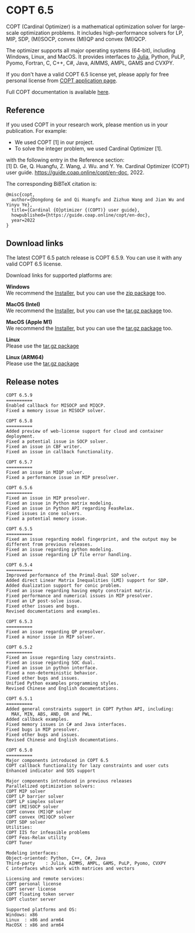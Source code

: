 # COPT 6.5

COPT (Cardinal Optimizer) is a mathematical optimization solver for large-scale optimization problems.
It includes high-performance solvers for LP, MIP, SDP, (MI)SOCP, convex (MI)QP and convex (MI)QCP.

The optimizer supports all major operating systems (64-bit), including Windows, Linux, and MacOS.
It provides interfaces to [Julia](https://github.com/COPT-Public/COPT.jl), Python, PuLP, Pyomo, Fortran, C, C++, C#, Java, AIMMS, AMPL, GAMS and CVXPY.

If you don't have a valid COPT 6.5 license yet,
please apply for free personal license from [COPT application page](https://www.shanshu.ai/copt).

Full COPT documentation is available [here](https://guide.coap.online/copt/en-doc/index.html).

## Reference
If you used COPT in your research work, please mention us in your publication. For example:
  - We used COPT [1] in our project.
  - To solve the integer problem, we used Cardinal Optimizer [1].

with the following entry in the Reference section:<br>
[1] D. Ge, Q. Huangfu, Z. Wang, J. Wu. and Y. Ye. Cardinal Optimizer (COPT) user guide. https://guide.coap.online/copt/en-doc, 2022.

The corresponding BiBTeX citation is:
```
@misc{copt,
  author={Dongdong Ge and Qi Huangfu and Zizhuo Wang and Jian Wu and Yinyu Ye},
  title={Cardinal {O}ptimizer {(COPT)} user guide},
  howpublished={https://guide.coap.online/copt/en-doc},
  year=2022
}
```
## Download links

The latest COPT 6.5 patch release is COPT 6.5.9.
You can use it with any valid COPT 6.5 license.

Download links for supported platforms are:

**Windows**<br>
  We recommend
  the [Installer](https://pub.shanshu.ai/download/copt/6.5.9/win64/CardinalOptimizer-6.5.9-win64-installer.zip),
  but you can use the [zip package](https://pub.shanshu.ai/download/copt/6.5.9/win64/CardinalOptimizer-6.5.9-win64.zip) too.

**MacOS (Intel)**<br>
  We recommend
  the [Installer](https://pub.shanshu.ai/download/copt/6.5.9/osx64/CardinalOptimizer-6.5.9-osx64.dmg),
  but you can use the [tar.gz package](https://pub.shanshu.ai/download/copt/6.5.9/osx64/CardinalOptimizer-6.5.9-osx64.tar.gz) too.

**MacOS (Apple M1)**<br>
  We recommend
  the [Installer](https://pub.shanshu.ai/download/copt/6.5.9/aarch64/CardinalOptimizer-6.5.9-aarch64_mac.dmg),
  but you can use the [tar.gz package](https://pub.shanshu.ai/download/copt/6.5.9/aarch64/CardinalOptimizer-6.5.9-aarch64_mac.tar.gz) too.

**Linux**<br>
  Please use the [tar.gz package](https://pub.shanshu.ai/download/copt/6.5.9/linux64/CardinalOptimizer-6.5.9-lnx64.tar.gz)

**Linux (ARM64)**<br>
  Please use the [tar.gz package](https://pub.shanshu.ai/download/copt/6.5.9/aarch64/CardinalOptimizer-6.5.9-aarch64_lnx.tar.gz)

## Release notes

```
COPT 6.5.9
==========
Enabled callback for MISOCP and MIQCP.
Fixed a memory issue in MISOCP solver.

COPT 6.5.8
==========
Added preview of web-license support for cloud and container deployment.
Fixed a potential issue in SOCP solver.
Fixed an issue in CBF writer.
Fixed an issue in callback functionality.

COPT 6.5.7
==========
Fixed an issue in MIQP solver.
Fixed a performance issue in MIP presolver.

COPT 6.5.6
==========
Fixed an issue in MIP presolver.
Fixed an issue in Python matrix modeling.
Fixed an issue in Python API regarding FeasRelax.
Fixed issues in cone solvers.
Fixed a potential memory issue.

COPT 6.5.5
==========
Fixed an issue regarding model fingerprint, and the output may be different from previous releases.
Fixed an issue regarding python modeling.
Fixed an issue regarding LP file error handling.

COPT 6.5.4
==========
Improved performance of the Primal-Dual SDP solver.
Added direct Linear Matrix Inequalities (LMI) support for SDP.
Added dualization support for conic problem.
Fixed an issue regarding having empty constraint matrix.
Fixed performance and numerical issues in MIP presolver.
Fixed an LP post-solve issue.
Fixed other issues and bugs.
Revised documentations and examples.

COPT 6.5.3
==========
Fixed an issue regarding QP presolver.
Fixed a minor issue in MIP solver.

COPT 6.5.2
==========
Fixed an issue regarding lazy constraints.
Fixed an issue regarding SOC dual.
Fixed an issue in python interface.
Fixed a non-deterministic behavior.
Fixed other bugs and issues.
Unified Python examples programming styles.
Revised Chinese and English documentations.

COPT 6.5.1
==========
Added general constraints support in COPT Python API, including:
  MAX, MIN, ABS, AND, OR and PWL.
Added callback examples.
Fixed memory issues in C# and Java interfaces.
Fixed bugs in MIP presolver.
Fixed other bugs and issues.
Revised Chinese and English documentations.

COPT 6.5.0
==========
Major components introduced in COPT 6.5
COPT callback functionality for lazy constraints and user cuts
Enhanced indicator and SOS support

Major components introduced in previous releases
Parallelized optimization solvers:
COPT MIP solver
COPT LP barrier solver
COPT LP simplex solver
COPT (MI)SOCP solver
COPT convex (MI)QP solver
COPT convex (MI)QCP solver
COPT SDP solver
Utilities:
COPT IIS for infeasible problems
COPT Feas-Relax utility
COPT Tuner

Modeling interfaces:
Object-oriented: Python, C++, C#, Java
Third-party    : Julia, AIMMS, AMPL, GAMS, PuLP, Pyomo, CVXPY
C interfaces which work with matrices and vectors

Licensing and remote services:
COPT personal license
COPT server license
COPT floating token server
COPT cluster server

Supported platforms and OS:
Windows: x86
Linux  : x86 and arm64
MacOSX : x86 and arm64
```
